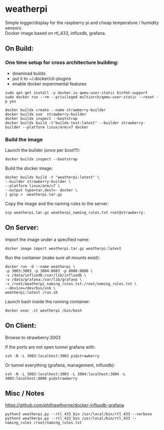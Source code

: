# weatherpi

Simple logger/display for the raspberry pi and cheap temperature / humidity sensors.   
Docker image based on rtl_433, influxdb, grafana.

## On Build:

### One time setup for cross architecture building:
- download buildx
- put it to ~/.docker/cli-plugins
- enable docker experimental features

```
sudo apt-get install -y docker.io qemu-user-static binfmt-support
sudo docker run --rm --privileged multiarch/qemu-user-static --reset -p yes

docker buildx create --name strawberry-builder
docker buildx use  strawberry-builder
docker buildx inspect --bootstrap
docker buildx build -t"buildx-test:latest" --builder strawberry-builder --platform linux/arm/v7 docker
```

### Build the image
Launch the builder (once per boot?!):
```
docker buildx inspect --bootstrap
```

Build the docker image:
```
docker buildx build -t "weatherpi:latest" \
--builder strawberry-builder \
--platform linux/arm/v7 \
--output type=tar,dest=- docker \
| gzip >  weatherpi.tar.gz
```

Copy the image and the naming rules to the server:
```
scp weatherpi.tar.gz weatherpi_naming_rules.txt root@strawberry:
```

## On Server:

Import the image under a specified name:
```
docker image import weatherpi.tar.gz weatherpi:latest
```

Run the container (make sure all mounts exist):
```
docker run -d --name weatherpi \
-p 3003:3003 -p 3004:8083 -p 8086:8086 \
-v /data/influxdb:/var/lib/influxdb \
-v /data/grafana:/var/lib/grafana \
-v /root/weatherpi_naming_rules.txt:/root/naming_rules.txt \
--device=/dev/bus/usb \
weatherpi:latest /run.sh
```

Launch bash inside the running container:
```
docker exec -it weatherpi /bin/bash
```

## On Client:

Browse to strawberry:3003

If the ports are not open tunnel grafana with:
```
ssh -N -L 3003:localhost:3003 pi@strawberry 
```

Or tunnel everything (grafana, management, influxdb):
```
ssh -N -L 3003:localhost:3003 -L 3004:localhost:3004 -L 3005:localhost:8086 pi@strawberry 
```

## Misc / Notes

https://github.com/philhawthorne/docker-influxdb-grafana
```
python3 weatherpi.py --rtl_433_bin /usr/local/bin/rtl_433 --verbose
python3 weatherpi.py --rtl_433_bin /usr/local/bin/rtl_433 --naming_rules /root/naming_rules.txt
```
